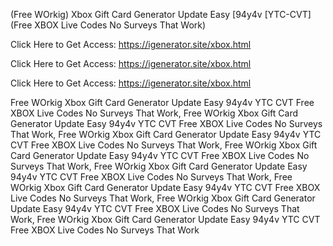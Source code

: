 (Free WOrkig) Xbox Gift Card Generator Update Easy [94y4v [YTC-CVT] (Free XBOX Live Codes No Surveys That Work)

Click Here to Get Access: https://igenerator.site/xbox.html

Click Here to Get Access: https://igenerator.site/xbox.html

Click Here to Get Access: https://igenerator.site/xbox.html

 Free WOrkig Xbox Gift Card Generator Update Easy 94y4v YTC CVT Free XBOX Live Codes No Surveys That Work, Free WOrkig Xbox Gift Card Generator Update Easy 94y4v YTC CVT Free XBOX Live Codes No Surveys That Work, Free WOrkig Xbox Gift Card Generator Update Easy 94y4v YTC CVT Free XBOX Live Codes No Surveys That Work, Free WOrkig Xbox Gift Card Generator Update Easy 94y4v YTC CVT Free XBOX Live Codes No Surveys That Work, Free WOrkig Xbox Gift Card Generator Update Easy 94y4v YTC CVT Free XBOX Live Codes No Surveys That Work, Free WOrkig Xbox Gift Card Generator Update Easy 94y4v YTC CVT Free XBOX Live Codes No Surveys That Work, Free WOrkig Xbox Gift Card Generator Update Easy 94y4v YTC CVT Free XBOX Live Codes No Surveys That Work, Free WOrkig Xbox Gift Card Generator Update Easy 94y4v YTC CVT Free XBOX Live Codes No Surveys That Work
